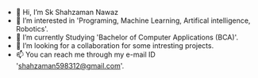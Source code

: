 - 👋 Hi, I’m Sk Shahzaman Nawaz
- 👀 I’m interested in 'Programing, Machine Learning, Artifical intelligence, Robotics'.
- 🌱 I’m currently Studying 'Bachelor of Computer Applications (BCA)'.
- 💞️ I’m looking for a collaboration for some intresting projects.
- 📫 You can reach me through my e-mail ID 'shahzaman598312@gmail.com'.
